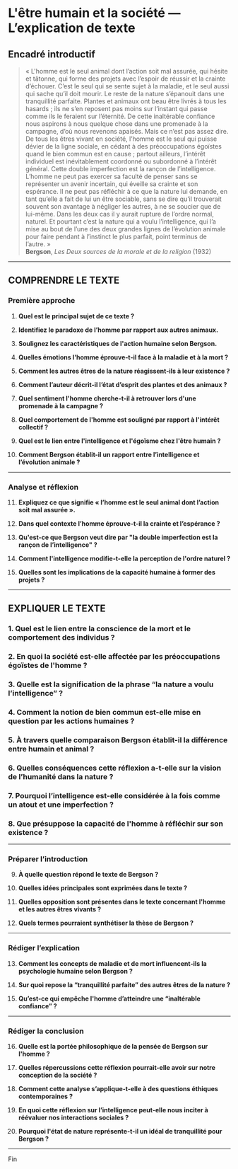 # L'être humain et la société — L’explication de texte

## Encadré introductif
> « L'homme est le seul animal dont l’action soit mal assurée, qui hésite et tâtonne, qui forme des projets avec l’espoir de réussir et la crainte d’échouer. C’est le seul qui se sente sujet à la maladie, et le seul aussi qui sache qu’il doit mourir. Le reste de la nature s’épanouit dans une tranquillité parfaite. Plantes et animaux ont beau être livrés à tous les hasards ; ils ne s’en reposent pas moins sur l’instant qui passe comme ils le feraient sur l’éternité. De cette inaltérable confiance nous aspirons à nous quelque chose dans une promenade à la campagne, d’où nous revenons apaisés. Mais ce n’est pas assez dire. De tous les êtres vivant en société, l’homme est le seul qui puisse dévier de la ligne sociale, en cédant à des préoccupations égoïstes quand le bien commun est en cause ; partout ailleurs, l’intérêt individuel est inévitablement coordonné ou subordonné à l’intérêt général. Cette double imperfection est la rançon de l’intelligence. L’homme ne peut pas exercer sa faculté de penser sans se représenter un avenir incertain, qui éveille sa crainte et son espérance. Il ne peut pas réfléchir à ce que la nature lui demande, en tant qu’elle a fait de lui un être sociable, sans se dire qu’il trouverait souvent son avantage à négliger les autres, à ne se soucier que de lui-même. Dans les deux cas il y aurait rupture de l’ordre normal, naturel. Et pourtant c’est la nature qui a voulu l’intelligence, qui l’a mise au bout de l’une des deux grandes lignes de l’évolution animale pour faire pendant à l’instinct le plus parfait, point terminus de l’autre. »  
> **Bergson**, *Les Deux sources de la morale et de la religion* (1932)

---

## COMPRENDRE LE TEXTE

### Première approche

1. **Quel est le principal sujet de ce texte ?**

2. **Identifiez le paradoxe de l’homme par rapport aux autres animaux.**

3. **Soulignez les caractéristiques de l'action humaine selon Bergson.**

4. **Quelles émotions l'homme éprouve-t-il face à la maladie et à la mort ?**

5. **Comment les autres êtres de la nature réagissent-ils à leur existence ?**

6. **Comment l’auteur décrit-il l’état d’esprit des plantes et des animaux ?**

7. **Quel sentiment l'homme cherche-t-il à retrouver lors d'une promenade à la campagne ?**

8. **Quel comportement de l'homme est souligné par rapport à l'intérêt collectif ?**

9. **Quel est le lien entre l'intelligence et l'égoïsme chez l'être humain ?**

10. **Comment Bergson établit-il un rapport entre l’intelligence et l’évolution animale ?**

---

### Analyse et réflexion

11. **Expliquez ce que signifie « l’homme est le seul animal dont l’action soit mal assurée ».**

12. **Dans quel contexte l’homme éprouve-t-il la crainte et l’espérance ?**

13. **Qu'est-ce que Bergson veut dire par "la double imperfection est la rançon de l’intelligence" ?**

14. **Comment l'intelligence modifie-t-elle la perception de l'ordre naturel ?**

15. **Quelles sont les implications de la capacité humaine à former des projets ?**

---

## EXPLIQUER LE TEXTE

### 1. Quel est le lien entre la conscience de la mort et le comportement des individus ?

### 2. En quoi la société est-elle affectée par les préoccupations égoïstes de l'homme ?

### 3. Quelle est la signification de la phrase “la nature a voulu l’intelligence” ?

### 4. Comment la notion de bien commun est-elle mise en question par les actions humaines ?

### 5. À travers quelle comparaison Bergson établit-il la différence entre humain et animal ?

### 6. Quelles conséquences cette réflexion a-t-elle sur la vision de l’humanité dans la nature ? 

### 7. Pourquoi l’intelligence est-elle considérée à la fois comme un atout et une imperfection ? 

### 8. Que présuppose la capacité de l'homme à réfléchir sur son existence ? 

---

### Préparer l’introduction

9. **À quelle question répond le texte de Bergson ?**

10. **Quelles idées principales sont exprimées dans le texte ?**

11. **Quelles opposition sont présentes dans le texte concernant l'homme et les autres êtres vivants ?**

12. **Quels termes pourraient synthétiser la thèse de Bergson ?**

---

### Rédiger l’explication

13. **Comment les concepts de maladie et de mort influencent-ils la psychologie humaine selon Bergson ?**

14. **Sur quoi repose la “tranquillité parfaite” des autres êtres de la nature ?**

15. **Qu’est-ce qui empêche l'homme d’atteindre une “inaltérable confiance” ?**

---

### Rédiger la conclusion

16. **Quelle est la portée philosophique de la pensée de Bergson sur l'homme ?**

17. **Quelles répercussions cette réflexion pourrait-elle avoir sur notre conception de la société ?** 

18. **Comment cette analyse s’applique-t-elle à des questions éthiques contemporaines ?**

19. **En quoi cette réflexion sur l’intelligence peut-elle nous inciter à réévaluer nos interactions sociales ?**

20. **Pourquoi l'état de nature représente-t-il un idéal de tranquillité pour Bergson ?**

--- 

Fin